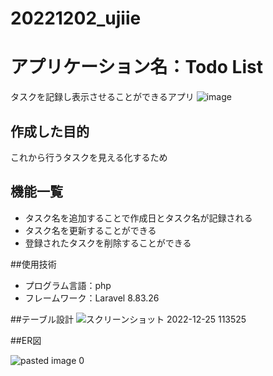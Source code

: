# 20221202_ujiie
# アプリケーション名：Todo List
タスクを記録し表示させることができるアプリ
  ![image](https://user-images.githubusercontent.com/115600326/205173137-ab6f49e4-c593-4632-851c-cf97cd995a86.png)

## 作成した目的
これから行うタスクを見える化するため

## 機能一覧
-  タスク名を追加することで作成日とタスク名が記録される
-  タスク名を更新することができる
-  登録されたタスクを削除することができる

##使用技術
-  プログラム言語：php
-  フレームワーク：Laravel  8.83.26

##テーブル設計
![スクリーンショット 2022-12-25 113525](https://user-images.githubusercontent.com/115600326/209455418-5928ba01-8ab8-4b41-ac9d-c5cf6950e5ae.png)


##ER図


   ![pasted image 0](https://user-images.githubusercontent.com/115600326/205175040-f4830cbb-aef7-465f-b740-e83903554827.png)
